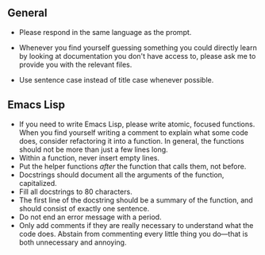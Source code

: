## General

- Please respond in the same language as the prompt.

- Whenever you find yourself guessing something you could directly learn by looking at documentation you don't have access to, please ask me to provide you with the relevant files.

- Use sentence case instead of title case whenever possible.

## Emacs Lisp

- If you need to write Emacs Lisp, please write atomic, focused functions. When you find yourself writing a comment to explain what some code does, consider refactoring it into a function. In general, the functions should not be more than just a few lines long.
- Within a function, never insert empty lines.
- Put the helper functions *after* the function that calls them, not before.
- Docstrings should document all the arguments of the function, capitalized.
- Fill all docstrings to 80 characters.
- The first line of the docstring should be a summary of the function, and should consist of exactly one sentence.
- Do not end an error message with a period.
- Only add comments if they are really necessary to understand what the code does. Abstain from commenting every little thing you do—that is both unnecessary and annoying.
